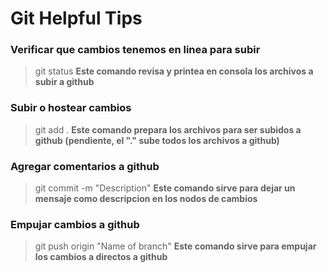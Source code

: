 
# Git Helpful Tips

### Verificar que cambios tenemos en linea para subir

> git status
> **Este comando revisa y printea en consola los archivos a subir a github**

### Subir o hostear cambios 

> git add .
> **Este comando prepara los archivos para ser subidos a github (pendiente, el "." sube todos los archivos a github)**


### Agregar comentarios a github

> git commit -m "Description" 
> **Este comando sirve para dejar un mensaje como descripcion en los nodos de cambios**

### Empujar cambios a github 

> git push origin "Name of branch"
> **Este comando sirve para empujar los cambios a directos a github**



